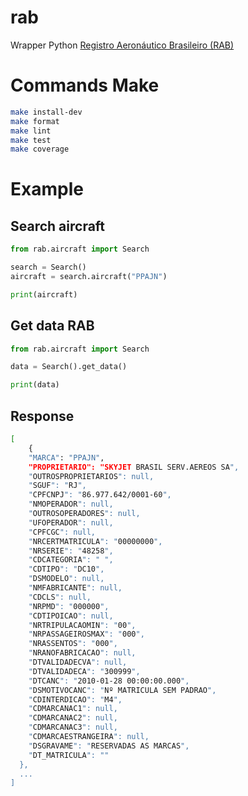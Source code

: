 # rab

Wrapper Python [Registro Aeronáutico Brasileiro (RAB)](https://www.gov.br/anac/pt-br/sistemas/rab)

# Commands Make

```bash
make install-dev
make format
make lint
make test
make coverage
```


# Example

## Search aircraft

```python
from rab.aircraft import Search

search = Search()
aircraft = search.aircraft("PPAJN")

print(aircraft)
```

## Get data RAB

```python
from rab.aircraft import Search

data = Search().get_data()

print(data)
```

## Response

```bash
[
    {
    "MARCA": "PPAJN",
    "PROPRIETARIO": "SKYJET BRASIL SERV.AEREOS SA",
    "OUTROSPROPRIETARIOS": null,
    "SGUF": "RJ",
    "CPFCNPJ": "86.977.642/0001-60",
    "NMOPERADOR": null,
    "OUTROSOPERADORES": null,
    "UFOPERADOR": null,
    "CPFCGC": null,
    "NRCERTMATRICULA": "00000000",
    "NRSERIE": "48258",
    "CDCATEGORIA": " ",
    "CDTIPO": "DC10",
    "DSMODELO": null,
    "NMFABRICANTE": null,
    "CDCLS": null,
    "NRPMD": "000000",
    "CDTIPOICAO": null,
    "NRTRIPULACAOMIN": "00",
    "NRPASSAGEIROSMAX": "000",
    "NRASSENTOS": "000",
    "NRANOFABRICACAO": null,
    "DTVALIDADECVA": null,
    "DTVALIDADECA": "300999",
    "DTCANC": "2010-01-28 00:00:00.000",
    "DSMOTIVOCANC": "Nº MATRICULA SEM PADRAO",
    "CDINTERDICAO": "M4",
    "CDMARCANAC1": null,
    "CDMARCANAC2": null,
    "CDMARCANAC3": null,
    "CDMARCAESTRANGEIRA": null,
    "DSGRAVAME": "RESERVADAS AS MARCAS",
    "DT_MATRICULA": ""
  },
  ...
]
```